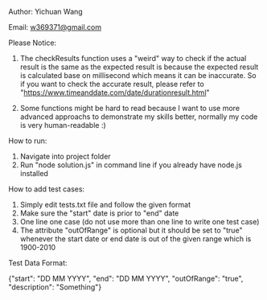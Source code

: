 Author: Yichuan Wang

Email: w369371@gmail.com

Please Notice:

1. The checkResults function uses a "weird" way to check if the actual result is the same as the expected result is because the expected result is calculated
base on millisecond which means it can be inaccurate. So if you want to check the accurate result, please refer to "https://www.timeanddate.com/date/durationresult.html"
 
 
2. Some functions might be hard to read because I want to use more advanced approachs to demonstrate my skills better, normally my code is very human-readable :)
    
  
How to run:
   1. Navigate into project folder
   2. Run "node solution.js" in command line if you already have node.js installed

How to add test cases: 
   1. Simply edit tests.txt file and follow the given format 
   2. Make sure the "start" date is prior to "end" date
   3. One line one case (do not use more than one line to write one test case)
   4. The attribute "outOfRange" is optional but it should be set to "true" whenever the start date or end date is out of the given 
   range which is 1900-2010
   
   Test Data Format: 
   
   {"start": "DD MM YYYY", "end": "DD MM YYYY", "outOfRange": "true", "description": "Something"}
